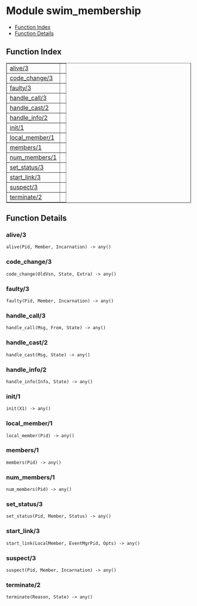 

# Module swim_membership #
* [Function Index](#index)
* [Function Details](#functions)

<a name="index"></a>

## Function Index ##


<table width="100%" border="1" cellspacing="0" cellpadding="2" summary="function index"><tr><td valign="top"><a href="#alive-3">alive/3</a></td><td></td></tr><tr><td valign="top"><a href="#code_change-3">code_change/3</a></td><td></td></tr><tr><td valign="top"><a href="#faulty-3">faulty/3</a></td><td></td></tr><tr><td valign="top"><a href="#handle_call-3">handle_call/3</a></td><td></td></tr><tr><td valign="top"><a href="#handle_cast-2">handle_cast/2</a></td><td></td></tr><tr><td valign="top"><a href="#handle_info-2">handle_info/2</a></td><td></td></tr><tr><td valign="top"><a href="#init-1">init/1</a></td><td></td></tr><tr><td valign="top"><a href="#local_member-1">local_member/1</a></td><td></td></tr><tr><td valign="top"><a href="#members-1">members/1</a></td><td></td></tr><tr><td valign="top"><a href="#num_members-1">num_members/1</a></td><td></td></tr><tr><td valign="top"><a href="#set_status-3">set_status/3</a></td><td></td></tr><tr><td valign="top"><a href="#start_link-3">start_link/3</a></td><td></td></tr><tr><td valign="top"><a href="#suspect-3">suspect/3</a></td><td></td></tr><tr><td valign="top"><a href="#terminate-2">terminate/2</a></td><td></td></tr></table>


<a name="functions"></a>

## Function Details ##

<a name="alive-3"></a>

### alive/3 ###

`alive(Pid, Member, Incarnation) -> any()`

<a name="code_change-3"></a>

### code_change/3 ###

`code_change(OldVsn, State, Extra) -> any()`

<a name="faulty-3"></a>

### faulty/3 ###

`faulty(Pid, Member, Incarnation) -> any()`

<a name="handle_call-3"></a>

### handle_call/3 ###

`handle_call(Msg, From, State) -> any()`

<a name="handle_cast-2"></a>

### handle_cast/2 ###

`handle_cast(Msg, State) -> any()`

<a name="handle_info-2"></a>

### handle_info/2 ###

`handle_info(Info, State) -> any()`

<a name="init-1"></a>

### init/1 ###

`init(X1) -> any()`

<a name="local_member-1"></a>

### local_member/1 ###

`local_member(Pid) -> any()`

<a name="members-1"></a>

### members/1 ###

`members(Pid) -> any()`

<a name="num_members-1"></a>

### num_members/1 ###

`num_members(Pid) -> any()`

<a name="set_status-3"></a>

### set_status/3 ###

`set_status(Pid, Member, Status) -> any()`

<a name="start_link-3"></a>

### start_link/3 ###

`start_link(LocalMember, EventMgrPid, Opts) -> any()`

<a name="suspect-3"></a>

### suspect/3 ###

`suspect(Pid, Member, Incarnation) -> any()`

<a name="terminate-2"></a>

### terminate/2 ###

`terminate(Reason, State) -> any()`

